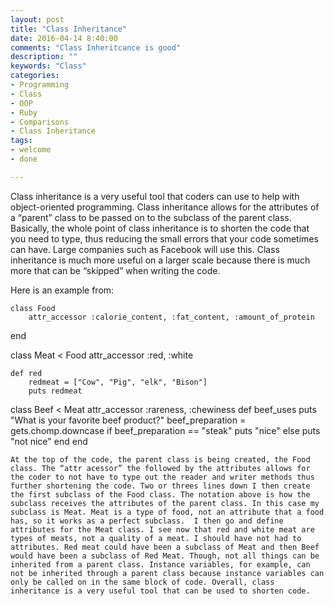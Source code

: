 ```yaml
---
layout: post
title: "Class Inheritance"
date: 2016-04-14 8:40:00
comments: "Class Inheritcance is good"
description: ""
keywords: "Class"
categories:
- Programming
- Class
- OOP
- Ruby
- Comparisons
- Class Inheritance
tags:
- welcome
- done

---
```



Class inheritance is a very useful tool that coders can use to help with object-oriented programming. Class inheritance allows for the attributes of a “parent” class to be passed on to the subclass of the parent class. Basically, the whole point of class inheritance is to shorten the code that you need to type, thus reducing the small errors that your code sometimes can have. Large companies such as Facebook will use this. Class inheritance is much more useful on a larger scale because there is much more that can be “skipped” when writing the code.

Here is an example from: 

	class Food
		attr_accessor :calorie_content, :fat_content, :amount_of_protein
end

class Meat < Food
	attr_accessor :red, :white

	def red
		redmeat = ["Cow", "Pig", "elk", "Bison"]
		puts redmeat

class Beef < Meat
	attr_accessor :rareness, :chewiness
	def beef_uses
		puts "What is your favorite beef product?"
		beef_preparation = gets.chomp.downcase
		if beef_preparation == "steak"
			puts "nice"
		else
			puts "not nice"
		end
	end


	At the top of the code, the parent class is being created, the Food class. The “attr acessor” the followed by the attributes allows for the coder to not have to type out the reader and writer methods thus further shortening the code. Two or threes lines down I then create the first subclass of the Food class. The notation above is how the subclass receives the attributes of the parent class. In this case my subclass is Meat. Meat is a type of food, not an attribute that a food has, so it works as a perfect subclass.  I then go and define attributes for the Meat class. I see now that red and white meat are types of meats, not a quality of a meat. I should have not had to attributes. Red meat could have been a subclass of Meat and then Beef would have been a subclass of Red Meat. Though, not all things can be inherited from a parent class. Instance variables, for example, can not be inherited through a parent class because instance variables can only be called on in the same block of code. Overall, class inheritance is a very useful tool that can be used to shorten code.
